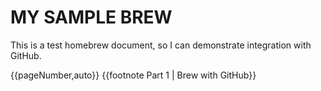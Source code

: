 # MY SAMPLE BREW
This is a test homebrew document, so I can demonstrate integration with GitHub.

{{pageNumber,auto}}
{{footnote Part 1 | Brew with GitHub}}

